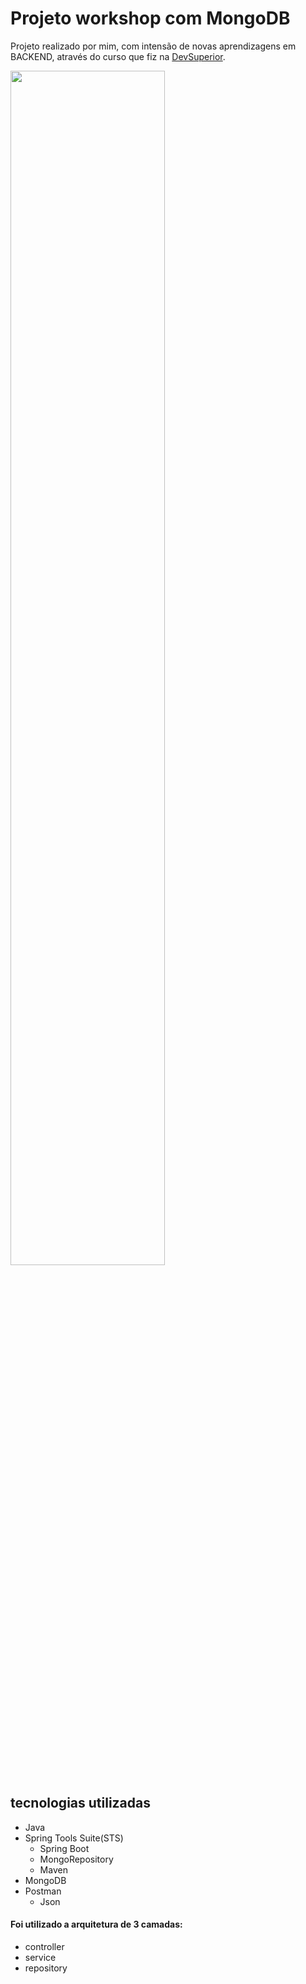 # Projeto workshop com MongoDB

Projeto realizado por mim, com intensão de novas aprendizagens em BACKEND, através do curso que fiz na [DevSuperior](devsuperior.com.br).

<img width=70% bottom=50px src="https://github.com/user-attachments/assets/4677f58b-f50e-4311-bc8d-d755b13a990f"/>

## tecnologias utilizadas

- Java
- Spring Tools Suite(STS)
  - Spring Boot
  - MongoRepository
  - Maven
- MongoDB
- Postman
  - Json
 
#### Foi utilizado a arquitetura de 3 camadas:
- controller
- service
- repository
